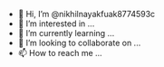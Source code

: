 - 👋 Hi, I’m @nikhilnayakfuak8774593c
- 👀 I’m interested in ...
- 🌱 I’m currently learning ...
- 💞️ I’m looking to collaborate on ...
- 📫 How to reach me ...

<!---
nikhilnayakfuak8774593c/nikhilnayakfuak8774593c is a ✨ special ✨ repository because its `README.md` (this file) appears on your GitHub profile.
You can click the Preview link to take a look at your changes.
--->
